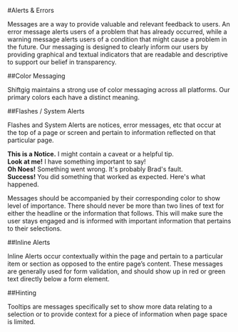 #Alerts & Errors

Messages are a way to provide valuable and relevant feedback to users. An error message alerts users of a problem that has already occurred, while a warning message alerts users of a condition that might cause a problem in the future. Our messaging
is designed to clearly inform our users by providing graphical and textual indicators that are readable and descriptive to support our belief in transparency.

##Color Messaging

Shiftgig maintains a strong use of color messaging across all platforms. Our primary colors each have a distinct meaning.

##Flashes / System Alerts

Flashes and System Alerts are notices, error messages, etc that occur at the top of a page or screen and pertain to information reflected on that particular page.

<div class="flash-notice">
<strong>This is a Notice.</strong> I might contain a caveat or a helpful tip.
</div>
<div class="flash-alert">
<strong>Look at me!</strong> I have something important to say!
</div>
<div class="flash-error">
<strong>Oh Noes!</strong> Something went wrong. It's probably Brad's fault.
</div>
<div class="flash-success">
<strong>Success!</strong> You did something that worked as expected. Here's what happened.
</div>

Messages should be accompanied by their corresponding color to show level of importance. There should never be more than two lines of text for either the headline or the information that follows. This will make sure the user stays engaged and is informed with important information that pertains to their selections.

##Inline Alerts

Inline Alerts occur contextually within the page and pertain to a particular item or section as opposed to the entire page’s content. These messages are generally used for form validation, and should show up in red or green text directly below a form element.

##Hinting

Tooltips are messages specifically set to show more data relating to a selection or to provide context for a piece of information when page space is limited.